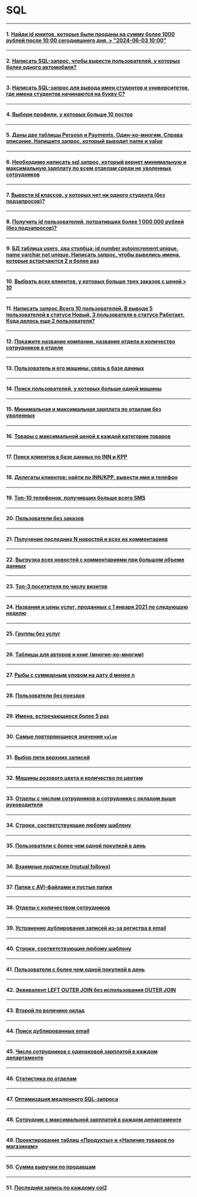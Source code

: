 # SQL

---

#### 1. [Найди id юнитов, которые были проданы на сумму более 1000 рублей после 10:00 сегодняшнего дня. > "2024-06-03 10:00"](Задачи/livecoding/task-livecoding-sql-units-sold-after-time.md)

---
#### 2. [Написать SQL-запрос, чтобы вывести пользователей, у которых более одного автомобиля?](Задачи/livecoding/task-livecoding-sql-multiple-cars-users.md)

---
#### 3. [Написать SQL-запрос для вывода имен студентов и университетов, где имена студентов начинаются на букву C?](Задачи/livecoding/task-livecoding-sql-students-names-c.md)

---
#### 4. [Выбери профили, у которых больше 10 постов](Задачи/livecoding/task-livecoding-sql-profiles-more-than-10-posts.md)

---
#### 5. [Даны две таблицы Persosn и Payments. Один-ко-многим. Справа описание. Напишите запрос, который выводит name и value](Задачи/livecoding/task-livecoding-sql-persons-payments.md)

---
#### 6. [Необходимо написать sql запрос, который вернет минимальную и максимальную зарплату по всем отделам среди не уволенных сотрудников](Задачи/livecoding/task-livecoding-sql-min-max-salary.md)

---
#### 7. [Вывести id классов, у которых нет ни одного студента (без подзапросов)?](Задачи/livecoding/task-livecoding-sql-empty-classes.md)

---
#### 8. [Получить id пользователей, потративших более 1 000 000 рублей (без подзапросов)?](Задачи/livecoding/task-livecoding-sql-big-spenders.md)

---
#### 9. [БД таблица users, два столбца: id number autoincrement unique, name varchar not unique. Написать запрос, чтобы вывелись имена, которые встречаются 2 и более раз](Задачи/livecoding/task-livecoding-sql-duplicate-names.md)

---
#### 10. [Выбрать всех клиентов, у которых больше трех заказов с ценой > 10](Задачи/livecoding/task-livecoding-sql-customers-multiple-orders.md)

---
#### 11. [Написать запрос.Всего 10 пользователей. В выводе 5 пользователей в статусе Новый, 3 пользователя в статусе Работает. Куда делось еще 2 пользователя?](Задачи/livecoding/task-livecoding-sql-missing-users.md)

---
#### 12. [Покажите название компании, название отдела и количество сотрудников в отделе](Задачи/livecoding/task-livecoding-sql-company-department-employee-count.md)

---
#### 13. [Пользователь и его машины: связь в базе данных](Задачи/livecoding/task-livecoding-sql-user-car-relationship.md)

---
#### 14. [Поиск пользователей, у которых больше одной машины](Задачи/livecoding/task-livecoding-sql-users-multiple-cars.md)

---
#### 15. [Минимальная и максимальная зарплата по отделам без уволенных](Задачи/livecoding/task-livecoding-sql-min-max-salary-by-unit.md)

---
#### 16. [Товары с максимальной ценой в каждой категории товаров](Задачи/livecoding/task-livecoding-sql-max-price-by-category.md)

---
#### 17. [Поиск клиентов в базе данных по INN и KPP](Задачи/livecoding/task-livecoding-sql-find-clients-by-inn-kpp.md)

---
#### 18. [Делегаты клиентов: найти по INN/KPP, вывести имя и телефон](Задачи/livecoding/task-livecoding-sql-find-delegates-by-inn-kpp.md)

---
#### 19. [Топ-10 телефонов, получивших больше всего SMS](Задачи/livecoding/task-livecoding-sql-top-sms-recipients.md)

---
#### 20. [Пользователи без заказов](Задачи/livecoding/task-livecoding-sql-users-without-orders.md)

---
#### 21. [Получение последних N новостей и всех их комментариев](Задачи/livecoding/task-livecoding-sql-n-last-news-with-comments.md)

---
#### 22. [Выгрузка всех новостей с комментариями при большом объеме данных](Задачи/livecoding/task-livecoding-sql-export-news-with-comments.md)

---
#### 23. [Топ-3 посетителя по числу визитов](Задачи/livecoding/task-livecoding-sql-top-3-visitors-by-visit-count.md)

---
#### 24. [Названия и цены услуг, проданных с 1 января 2021 по следующую неделю](Задачи/livecoding/task-livecoding-sql-services-january-2021-week.md)

---
#### 25. [Группы без услуг](Задачи/livecoding/task-livecoding-sql-groups-without-services.md)

---
#### 26. [Таблицы для авторов и книг (многие-ко-многим)](Задачи/livecoding/task-livecoding-sql-authors-books.md)

---
#### 27. [Рыбы с суммарным уловом на дату d менее n](Задачи/livecoding/task-livecoding-sql-fish-with-catch-less-than.md)

---
#### 28. [Пользователи без поездок](Задачи/livecoding/task-livecoding-sql-users-without-trips.md)

---
#### 29. [Имена, встречающиеся более 5 раз](Задачи/livecoding/task-livecoding-sql-names-occurring-more-than-5.md)

---
#### 30. [Самые повторяющиеся значения `value`](Задачи/livecoding/task-livecoding-sql-most-frequent-value.md)

---
#### 31. [Выбор пяти верхних записей](Задачи/livecoding/task-livecoding-sql-select-top-5.md)

---
#### 32. [Машины розового цвета и количество по цветам](Задачи/livecoding/task-livecoding-sql-pink-cars-and-color-count.md)

---
#### 33. [Отделы с числом сотрудников и сотрудники с окладом выше руководителя](Задачи/livecoding/task-livecoding-sql-departments-and-high-salary-employees.md)

---
#### 34. [Строки, соответствующие любому шаблону](Задачи/livecoding/task-livecoding-sql-match-strings-with-masks.md)

---
#### 35. [Пользователи с более чем одной покупкой в день](Задачи/livecoding/task-livecoding-sql-multiple-purchases-per-day.md)

---
#### 36. [Взаимные подписки (mutual follows)](Задачи/livecoding/task-livecoding-sql-mutual-followers.md)

---
#### 37. [Папки с AVI-файлами и пустые папки](Задачи/livecoding/task-livecoding-sql-folders-with-avi-or-empty.md)

---
#### 38. [Отделы с количеством сотрудников](Задачи/livecoding/task-livecoding-sql-department-employee-count.md)

---
#### 39. [Устранение дублирования записей из-за регистра в email](Задачи/livecoding/task-livecoding-sql-deduplicate-client-email.md)

---
#### 40. [Строки, соответствующие любому шаблону](Задачи/livecoding/task-livecoding-sql-match-strings-with-masks-2.md)

---
#### 41. [Пользователи с более чем одной покупкой в день](Задачи/livecoding/task-livecoding-sql-multiple-purchases-per-day-2.md)

---
#### 42. [Эквивалент LEFT OUTER JOIN без использования OUTER JOIN](Задачи/livecoding/task-livecoding-sql-leftjoin-equivalent.md)

---
#### 43. [Второй по величине оклад](Задачи/livecoding/task-livecoding-sql-second-highest-salary.md)

---
#### 44. [Поиск дублированных email](Задачи/livecoding/task-livecoding-sql-duplicated-emails.md)

---
#### 45. [Число сотрудников с одинаковой зарплатой в каждом департаменте](Задачи/livecoding/task-livecoding-sql-salary-count-per-department.md)

---
#### 46. [Статистика по отделам](Задачи/livecoding/task-livecoding-sql-department-stats.md)

---
#### 47. [Оптимизация медленного SQL‑запроса](Задачи/livecoding/task-livecoding-sql-refactor-slow-query.md)

---
#### 48. [Сотрудник с максимальной зарплатой в каждом департаменте](Задачи/livecoding/task-livecoding-sql-top-employee-per-department.md)

---
#### 49. [Проектирование таблиц «Продукты» и «Наличие товаров по магазинам»](Задачи/livecoding/task-livecoding-sql-design-product-inventory.md)

---
#### 50. [Сумма выручки по продавцам](Задачи/livecoding/task-livecoding-sql-salespersons-revenue.md)

---
#### 51. [Последняя запись по каждому col2](Задачи/livecoding/task-livecoding-sql-latest-by-foreign-key.md)



